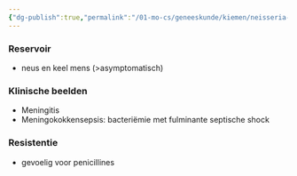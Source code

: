 ```yaml
---
{"dg-publish":true,"permalink":"/01-mo-cs/geneeskunde/kiemen/neisseria-meningitidis/","noteIcon":"","created":"2024-11-24T10:57:19.365+01:00","updated":"2024-12-29T13:58:43.376+01:00"}
---
```


### Reservoir

- neus en keel mens (>asymptomatisch)

  

### Klinische beelden

- Meningitis
- Meningokokkensepsis: bacteriëmie met fulminante septische shock

  

### Resistentie

- gevoelig voor penicillines